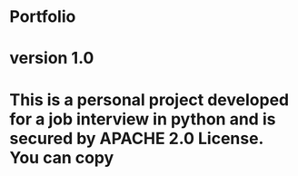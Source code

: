 # Portfolio
# version 1.0
# This is a personal project developed for a job interview in python and is secured by APACHE 2.0 License. You can copy 
